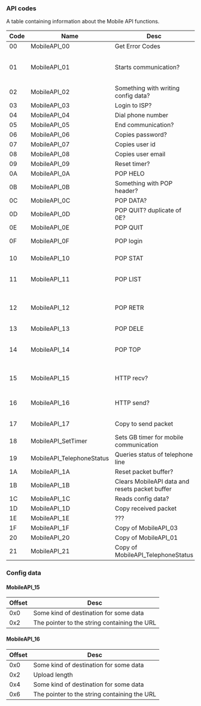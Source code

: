 ### API codes

A table containing information about the Mobile API functions.

| Code | Name | Desc | Input | Output | Used 
|------|------|------|-------|--------|------
|00|MobileAPI_00|Get Error Codes||a,h,l - Error codes|x
|01|MobileAPI_01|Starts communication?|de - Pointer value to set wc86e to<br/>hl - Value to set wc981 to<br/>bc - Value to set wc983 to||x
|02|MobileAPI_02|Something with writing config data?|||
|03|MobileAPI_03|Login to ISP?|hl - Login password||x
|04|MobileAPI_04|Dial phone number|hl - Phone number||x
|05|MobileAPI_05|End communication?|||x
|06|MobileAPI_06|Copies password?|de - Destination||x
|07|MobileAPI_07|Copies user id|de - Destination||x
|08|MobileAPI_08|Copies user email|de - Destination||x
|09|MobileAPI_09|Reset timer?|||x
|0A|MobileAPI_0A|POP HELO|?|?|
|0B|MobileAPI_0B|Something with POP header?|?|?|
|0C|MobileAPI_0C|POP DATA?|?|?|
|0D|MobileAPI_0D|POP QUIT? duplicate of 0E?|||
|0E|MobileAPI_0E|POP QUIT|||x
|0F|MobileAPI_0F|POP login|hl - String containing login info||x
|10|MobileAPI_10|POP STAT|de - Pointer value to set wc86e to||x
|11|MobileAPI_11|POP LIST|de - Pointer value to set wc86e to<br/> hl - message number||x
|12|MobileAPI_12|POP RETR|de - Pointer value to set wc86e to<br/> hl - message number<br/> bc - buffer size?||x
|13|MobileAPI_13|POP DELE|hl - message number||x
|14|MobileAPI_14|POP TOP|de - Pointer value to set wc827 to<br/> hl - message number<br/> bc - buffer size?||x
|15|MobileAPI_15|HTTP recv?|de - Destination?<br/> bc - Size<br/> hl - Pointers to config data||x
|16|MobileAPI_16|HTTP send?|de - Source?<br/> bc - Size<br/> hl - Pointers to config data||x
|17|MobileAPI_17|Copy to send packet|hl - Source|a = 0x0 on success, 0xff on failure|x
|18|MobileAPI_SetTimer|Sets GB timer for mobile communication|c - Timer value index||x
|19|MobileAPI_TelephoneStatus|Queries status of telephone line|de - Pointer value to set wc86e to||x
|1A|MobileAPI_1A|Reset packet buffer?|||
|1B|MobileAPI_1B|Clears MobileAPI data and resets packet buffer|||x
|1C|MobileAPI_1C|Reads config data?|||
|1D|MobileAPI_1D|Copy received packet|hl - Destination||x
|1E|MobileAPI_1E|???
|1F|MobileAPI_1F|Copy of MobileAPI_03|Same as MobileAPI_03|Same as MobileAPI_03
|20|MobileAPI_20|Copy of MobileAPI_01|Same as MobileAPI_01|Same as MobileAPI_01|x
|21|MobileAPI_21|Copy of MobileAPI_TelephoneStatus|Same as MobileAPI_TelephoneStatus|Same as MobileAPI_TelephoneStatus|x

### Config data

#### MobileAPI_15

|Offset|Desc|
|------|----|
|0x0|Some kind of destination for some data
|0x2|The pointer to the string containing the URL

#### MobileAPI_16

|Offset|Desc|
|------|----|
|0x0|Some kind of destination for some data
|0x2|Upload length
|0x4|Some kind of destination for some data
|0x6|The pointer to the string containing the URL

